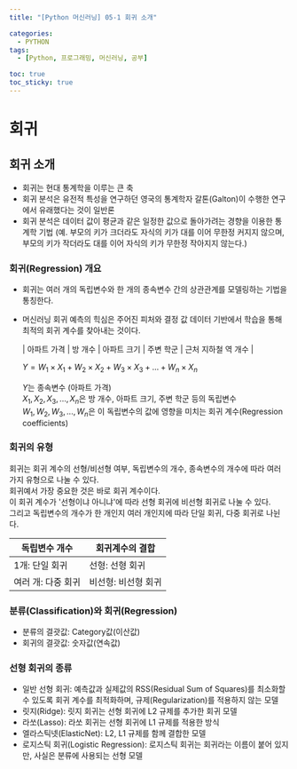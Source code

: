 ```yaml
---
title: "[Python 머신러닝] 05-1 회귀 소개"

categories: 
  - PYTHON
tags:
  - [Python, 프로그래밍, 머신러닝, 공부]

toc: true
toc_sticky: true
---
```


# 회귀

## 회귀 소개

- 회귀는 현대 통계학을 이루는 큰 축
- 회귀 분석은 유전적 특성을 연구하던 영국의 통계학자 갈톤(Galton)이 수행한 연구에서 유래했다는 것이 일반론
- 회귀 분석은 데이터 값이 평균과 같은 일정한 값으로 돌아가려는 경향을 이용한 통계학 기법 (예. 부모의 키가 크더라도 자식의 키가 대를 이어 무한정 커지지 않으며, 부모의 키가 작더라도 대를 이어 자식의 키가 무한정 작아지지 않는다.)


### 회귀(Regression) 개요
- 회귀는 여러 개의 독립변수와 한 개의 종속변수 간의 상관관계를 모델링하는 기법을 통칭한다.
- 머신러닝 회귀 예측의 힉심은 주어진 피처와 결정 값 데이터 기반에서 학습을 통해 최적의 회귀 계수를 찾아내는 것이다.  

    | 아파트 가격 | 방 개수 | 아파트 크기 | 주변 학군 | 근처 지하철 역 개수 |

    $Y = W_1 \times X_1 + W_2 \times X_2 + W_3 \times X_3 + ... + W_n \times X_n$ 

    $Y$는 종속변수 (아파트 가격)  
    $X_1, X_2, X_3, ... , X_n$은 방 개수, 아파트 크기, 주변 학군 등의 독립변수  
    $W_1, W_2, W_3, ... , W_n$은 이 독립변수의 값에 영향을 미치는 회귀 계수(Regression coefficients)


### 회귀의 유형
회귀는 회귀 계수의 선형/비선형 여부, 독립변수의 개수, 종속변수의 개수에 따라 여러 가지 유형으로 나눌 수 있다. <br> 회귀예서 가장 중요한 것은 바로 회귀 계수이다. <br> 이 회귀 계수가 '선형이냐 아니냐'에 따라 선형 회귀에 비선형 회귀로 나눌 수 있다. <br> 그리고 독립변수의 개수가 한 개인지 여러 개인지에 따라 단일 회귀, 다중 회귀로 나뉜다.

독립변수 개수|회귀계수의 결합
---|---
1개: 단일 회귀|선형: 선형 회귀
여러 개: 다중 회귀|비선형: 비선형 회귀


### 분류(Classification)와 회귀(Regression)

- 분류의 결괏값: Category값(이산값)
- 회귀의 결괏값: 숫자값(연속값)


### 선형 회귀의 종류

- 일반 선형 회귀: 예측값과 실제값의 RSS(Residual Sum of Squares)를 최소화할 수 있도록 회귀 계수를 최적화하며, 규제(Regularization)를 적용하지 않는 모델
- 릿지(Ridge): 릿지 회귀는 선형 회귀에 L2 규제를 추가한 회귀 모델
- 라쏘(Lasso): 라쏘 회귀는 선형 회귀에 L1 규제를 적용한 방식
- 엘라스틱넷(ElasticNet): L2, L1 규제를 함께 결합한 모델
- 로지스틱 회귀(Logistic Regression): 로지스틱 회귀는 회귀라는 이름이 붙어 있지만, 사실은 분류에 사용되는 선형 모델